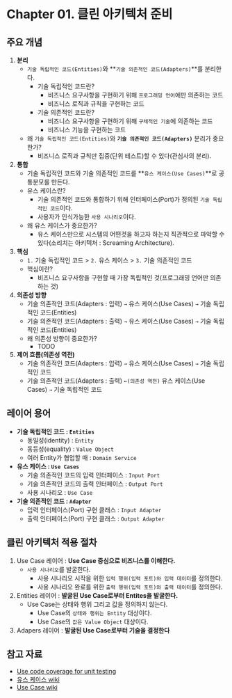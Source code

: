 # Chapter 01. 클린 아키텍처 준비

## 주요 개념
1. **분리**
   - `기술 독립적인 코드(Entities)`와 **`기술 의존적인 코드(Adapters)`**를 분리한다.
     - 기술 독립적인 코드란?
       - 비즈니스 요구사항을 구현하기 위해 `프로그래밍 언어`에만 의존하는 코드
       - 비즈니스 로직과 규칙을 구현하는 코드
     - 기술 의존적인 코드란?
       - 비즈니스 요구사항을 구현하기 위해 `구체적인 기술`에 의존하는 코드
       - 비즈니스 기능을 구현하는 코드
   - 왜 `기술 독립적인 코드(Entities)`와 **`기술 의존적인 코드(Adapters)`** 분리가 중요한가?
     - 비즈니스 로직과 규칙만 집중(단위 테스트)할 수 있다(관심사의 분리).
1. **통합**
   - 기술 독립적인 코드와 기술 의존적인 코드를 **`유스 케이스(Use Cases)`**로 공통분모를 만든다.
   - 유스 케이스란?
     - 기술 의존적인 코드와 통합하기 위해 인터페이스(Port)가 정의된 `기술 독립적인 코드`이다.
     - 사용자가 인식가능한 `사용 시나리오`이다.
   - 왜 유스 케이스가 중요한가?
     - 유스 케이스만으로 시스템의 어떤것을 하고자 하는지 직관적으로 파악할 수 있다(소리치는 아키텍처 : Screaming Architecture).
1. **핵심**
   - `1.` 기술 독립적인 코드 > `2.` 유스 케이스 > `3.` 기술 의존적인 코드
   - 핵심이란?
     - 비즈니스 요구사항을 구현할 때 가장 독립적인 것(프로그래밍 언어만 의존하는 것)
1. **의존성 방향**
   - 기술 의존적인 코드(Adapters : 입력) `→` 유스 케이스(Use Cases) `→` 기술 독립적인 코드(Entities)
   - 기술 의존적인 코드(Adapters : 출력) `→` 유스 케이스(Use Cases) `→` 기술 독립적인 코드(Entities)
   - 왜 의존성 방향이 중요한가?
     - TODO
1. **제어 흐름(의존성 역전)**
   - 기술 의존적인 코드(Adapters : 입력) `→` 유스 케이스(Use Cases) `→` 기술 독립적인 코드
   - 기술 의존적인 코드(Adapters : 출력) `←(의존성 역전)` 유스 케이스(Use Cases) `→` 기술 독립적인 코드

## 레이어 용어
- **기술 독립적인 코드 : `Entities`**
  - 동일성(identity) : `Entity`
  - 동등성(equality) : `Value Object`
  - 여러 Entity가 협업할 때 : `Domain Service`
- **유스 케이스 : `Use Cases`**
  - 기술 의존적인 코드의 입력 인터페이스 : `Input Port`
  - 기술 의존적인 코드의 출력 인터페이스 : `Output Port`
  - 사용 시나리오 : `Use Case`
- **기술 의존적인 코드 : `Adapter`**
  - 입력 인터페이스(Port) 구현 클래스 : `Input Adapter`
  - 출력 인터페이스(Port) 구현 클래스 : `Output Adapter`

## 클린 아키텍처 적용 절차
1. Use Case 레이어 : **Use Case 중심으로 비즈니스를 이해한다.**
   - `사용 시나리오`를 발굴한다.
     - 사용 시나리오 시작을 위한 `입력 행위(입력 포트)와 입력 데이터`를 정의한다.
     - 사용 시나리오 완료를 위한 `출력 행위(입력 포트)와 출력 데이터`를 정의한다.
1. Entities 레이어 : **발굴된 Use Case로부터 Entites을 발굴한다.**
   - Use Case는 상태와 행위 그리고 값을 정의하지 않는다.
     - Use Case의 `상태와 행위는 Entity` 대상이다.
     - Use Case의 `값은 Value Object` 대상이다.
1. Adapers 레이어 : **발굴된 Use Case로부터 기술을 결정한다**

## 참고 자료
- [Use code coverage for unit testing](https://learn.microsoft.com/en-us/dotnet/core/testing/unit-testing-code-coverage?tabs=windows)
- [유스 케이스 wiki](https://ko.wikipedia.org/wiki/%EC%9C%A0%EC%8A%A4_%EC%BC%80%EC%9D%B4%EC%8A%A4)
- [Use Case wiki](https://en.wikipedia.org/wiki/Use_case)